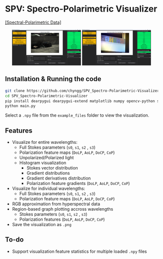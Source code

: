 # SPV: Spectro-Polarimetric Visualizer


[[Spectral-Polarimetric Data]](https://huggingface.co/datasets/jyj7913/spectro-polarimetric)

<p align="center">
  <img src="/assets/readme/RGB_1.png" alt="RGB Image" width="45%" />
  <img src="/assets/readme/Hyperspectral_1.png" alt="Hyperspectral Image" width="45%" />
</p>

## Installation & Running the code

```bash
git clone https://github.com/chyngg/SPV_Spectro-Polarimetric-Visualizer.git
cd SPV_Spectro-Polarimetric-Visualizer
pip install dearpygui dearpygui-extend matplotlib numpy opencv-python scipy
python main.py
```
Select a `.npy` file from the `example_files` folder to view the visualization.

## Features


- Visualize for entire wavelengths:
    - Full Stokes parameters (`s0`, `s1`, `s2` , `s3`)
    - Polarization feature maps (`DoLP`, `AoLP`, `DoCP`, `CoP`)
    - Unpolarized/Polarized light
    - Histogram visualization
        - Stokes vector distribution
        - Gradient distributions
        - Gradient derivatives distribution
        - Polarization feature gradients (`DoLP`, `AoLP`, `DoCP`, `CoP`)
- Visualize for individual wavelengths:
    - Full Stokes parameters (`s0`, `s1`, `s2` , `s3`)
    - Polarization feature maps (`DoLP`, `AoLP`, `DoCP`, `CoP`)
- RGB approximation from hyperspectral data
- Region-based graph plotting accross wavelengths
    - Stokes parameters (`s0`, `s1`, `s2` , `s3`)
    - Polarization features (`DoLP`, `AoLP`, `DoCP`, `CoP`)
- Save the visualization as `.png`

## To-do

- Support visualization feature statistics for multiple loaded `.npy` files